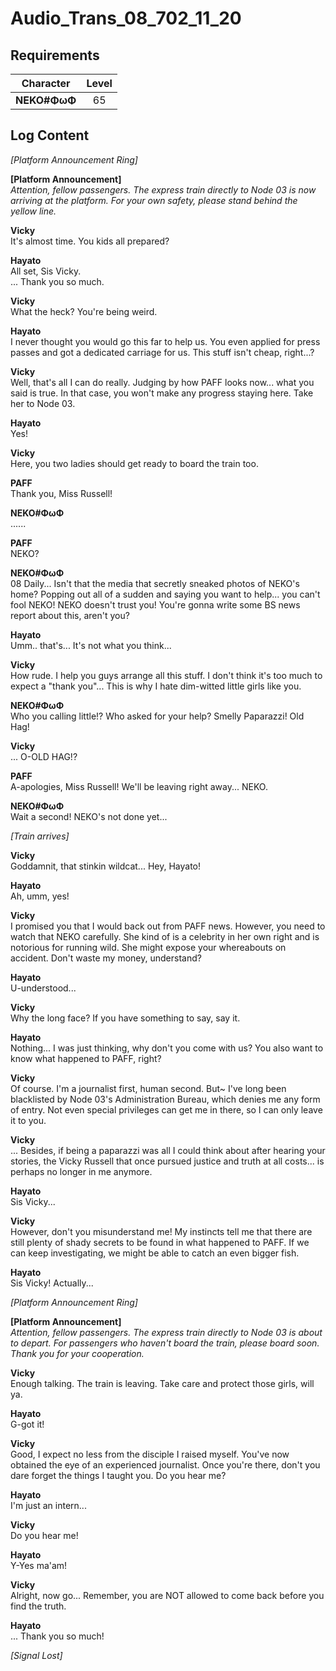 # Audio_Trans_08_702_11_20
## Requirements
| Character  |Level|
|------------|:---:|
|**NEKO#ΦωΦ**| 65  |

## Log Content
*\[Platform Announcement Ring\]*

**[Platform Announcement]**<br>
*Attention, fellow passengers. The express train directly to Node 03 is now arriving at the platform. For your own safety, please stand behind the yellow line.*

**Vicky**<br>
It's almost time. You kids all prepared?

**Hayato**<br>
All set, Sis Vicky.<br>
... Thank you so much.

**Vicky**<br>
What the heck? You're being weird.

**Hayato**<br>
I never thought you would go this far to help us. You even applied for press passes and got a dedicated carriage for us. This stuff isn't cheap, right...?

**Vicky**<br>
Well, that's all I can do really. Judging by how PAFF looks now... what you said is true. In that case, you won't make any progress staying here. Take her to Node 03.

**Hayato**<br>
Yes!

**Vicky**<br>
Here, you two ladies should get ready to board the train too.

**PAFF**<br>
Thank you, Miss Russell!

**NEKO#ΦωΦ**<br>
......

**PAFF**<br>
NEKO?

**NEKO#ΦωΦ**<br>
08 Daily... Isn't that the media that secretly sneaked photos of NEKO's home? Popping out all of a sudden and saying you want to help... you can't fool NEKO! NEKO doesn't trust you! You're gonna write some BS news report about this, aren't you?  

**Hayato**<br>
Umm.. that's... It's not what you think...

**Vicky**<br>
How rude. I help you guys arrange all this stuff. I don't think it's too much to expect a "thank you"... This is why I hate dim\-witted little girls like you.

**NEKO#ΦωΦ**<br>
Who you calling little!? Who asked for your help? Smelly Paparazzi! Old Hag!

**Vicky**<br>
... O\-OLD HAG!?

**PAFF**<br>
A\-apologies, Miss Russell! We'll be leaving right away... NEKO. 

**NEKO#ΦωΦ**<br>
Wait a second! NEKO's not done yet...

*\[Train arrives\]*

**Vicky**<br>
Goddamnit, that stinkin wildcat... Hey, Hayato!

**Hayato**<br>
Ah, umm, yes!

**Vicky**<br>
I promised you that I would back out from PAFF news. However, you need to watch that NEKO carefully. She kind of is a celebrity in her own right and is notorious for running wild. She might expose your whereabouts on accident. Don't waste my money, understand?

**Hayato**<br>
U\-understood...

**Vicky**<br>
Why the long face? If you have something to say, say it.

**Hayato**<br>
Nothing... I was just thinking, why don't you come with us? You also want to know what happened to PAFF, right?

**Vicky**<br>
Of course. I'm a journalist first, human second. But\~ I've long been blacklisted by Node 03's Administration Bureau, which denies me any form of entry. Not even special privileges can get me in there, so I can only leave it to you.

**Vicky**<br>
... Besides, if being a paparazzi was all I could think about after hearing your stories, the Vicky Russell that once pursued justice and truth at all costs... is perhaps no longer in me anymore.

**Hayato**<br>
Sis Vicky...

**Vicky**<br>
However, don't you misunderstand me! My instincts tell me that there are still plenty of shady secrets to be found in what happened to PAFF. If we can keep investigating, we might be able to catch an even bigger fish.

**Hayato**<br>
Sis Vicky! Actually...

*\[Platform Announcement Ring\]*

**[Platform Announcement]**<br>
*Attention, fellow passengers. The express train directly to Node 03 is about to depart. For passengers who haven't board the train, please board soon. Thank you for your cooperation.*

**Vicky**<br>
Enough talking. The train is leaving. Take care and protect those girls, will ya.

**Hayato**<br>
G\-got it!

**Vicky**<br>
Good, I expect no less from the disciple I raised myself. You've now obtained the eye of an experienced journalist. Once you're there, don't you dare forget the things I taught you. Do you hear me?

**Hayato**<br>
I'm just an intern...

**Vicky**<br>
Do you hear me!

**Hayato**<br>
Y\-Yes ma'am!

**Vicky**<br>
Alright, now go... Remember, you are NOT allowed to come back before you find the truth.

**Hayato**<br>
... Thank you so much!

*[Signal Lost]*